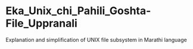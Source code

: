 # Eka_Unix_chi_Pahili_Goshta-File_Uppranali
Explanation and simplification of UNIX file subsystem in Marathi language
